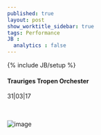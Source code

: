 ```yaml
---
published: true
layout: post
show_worktitle_sidebar: true
tags: Performance
JB :
  analytics : false
---
```


{% include JB/setup %}




<p>
<h4>Trauriges Tropen Orchester</h4>
31|03|17

<br /><br />
<img src="{{ site.url }}/images/tropen.jpg" alt="image">

</p>